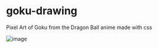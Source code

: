 # goku-drawing
Pixel Art of Goku from the Dragon Ball anime made with css

![image](https://user-images.githubusercontent.com/90657826/211815111-b095bb73-06d8-4e55-9c61-5ed9cd7928c9.png)
